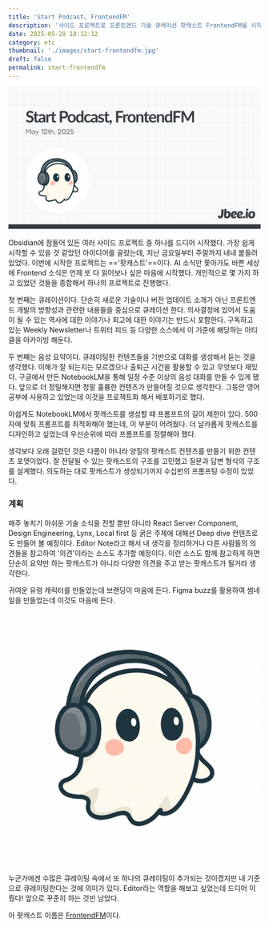 ```yaml
---
title: 'Start Podcast, FrontendFM'
description: '사이드 프로젝트로 프론트엔드 기술 큐레이션 팟캐스트 FrontendFM을 시작했다. 주요 콘텐츠는 기술 동향 큐레이션과 음성 요약으로, 구글 NotebookLM을 활용해 제작했다. 매주 업데이트를 목표로, 단순 요약을 넘어 다양한 의견과 인사이트를 담은 콘텐츠로 확장할 계획이다'
date: 2025-05-28 18:12:12
category: etc
thumbnail: './images/start-frontendfm.jpg'
draft: false
permalink: start-frontendfm
---
```


![](./images/start-frontendfm.jpg)

Obsidian에 잠들어 있든 여러 사이드 프로젝트 중 하나를 드디어 시작했다. 가장 쉽게 시작할 수 있을 것 같았던 아이디어를 골랐는데, 지난 금요일부터 주말까지 내내 붙들려 있었다. 이번에 시작한 프로젝트는 =='팟캐스트'==이다. AI 소식만 쫓아가도 바쁜 세상에 Frontend 소식은 언제 또 다 읽어보나 싶은 마음에 시작했다. 개인적으로 몇 가지 하고 있었던 것들을 종합해서 하나의 프로젝트로 진행했다.

첫 번째는 큐레이션이다. 단순히 새로운 기술이나 버전 업데이트 소개가 아닌 프론트엔드 개발의 방향성과 관련한 내용들을 중심으로 큐레이션 한다. 의사결정에 있어서 도움이 될 수 있는 역사에 대한 이야기나 회고에 대한 이야기는 반드시 포함한다. 구독하고 있는 Weekly Newsletter나 트위터 피드 등 다양한 소스에서 이 기준에 해당하는 아티클을 아카이빙 해둔다.

두 번째는 음성 요약이다. 큐레이팅한 컨텐츠들을 기반으로 대화를 생성해서 듣는 것을 생각했다. 이해가 잘 되는지는 모르겠으나 출퇴근 시간을 활용할 수 있고 무엇보다 재밌다. 구글에서 만든 NotebookLM을 통해 일정 수준 이상의 음성 대화를 만들 수 있게 됐다. 앞으로 더 정밀해지면 정말 훌륭한 컨텐츠가 만들어질 것으로 생각한다. 그동안 영어 공부에 사용하고 있었는데 이것을 프로젝트화 해서 배포하기로 했다.

아쉽게도 NotebookLM에서 팟캐스트를 생성할 때 프롬프트의 길이 제한이 있다. 500자에 맞춰 프롬프트를 최적화해야 했는데, 이 부분이 어려웠다. 더 날카롭게 팟캐스트를 디자인하고 싶었는데 우선순위에 따라 프롬프트를 정렬해야 했다.

생각보다 오래 걸렸던 것은 다름이 아니라 양질의 팟캐스트 컨텐츠를 만들기 위한 컨텐츠 포맷이었다. 잘 전달될 수 있는 팟캐스트의 구조를 고민했고 질문과 답변 형식의 구조를 설계했다. 의도하는 대로 팟캐스트가 생성되기까지 수십번의 프롬프팅 수정이 있었다.

### 계획

매주 놓치기 아쉬운 기술 소식을 전할 뿐만 아니라 React Server Component, Design Engineering, Lynx, Local first 등 굵은 주제에 대해선 Deep dive 컨텐츠로도 만들어 볼 예정이다. Editor Note라고 해서 내 생각을 정리하거나 다른 사람들의 의견들을 참고하여 '의견'이라는 소스도 추가할 예정이다. 이런 소스도 함께 참고하게 하면 단순히 요약만 하는 팟캐스트가 아니라 다양한 의견을 주고 받는 팟캐스트가 될거라 생각한다.

귀여운 유령 캐릭터를 만들었는데 브랜딩이 마음에 든다. Figma buzz를 활용하여 썸네일을 만들었는데 이것도 마음에 든다.

![](./images/frontendfm.png)

누군가에겐 수많은 큐레이팅 속에서 또 하나의 큐레이팅이 추가되는 것이겠지만 내 기준으로 큐레이팅한다는 것에 의미가 있다. Editor라는 역할을 해보고 싶었는데 드디어 이뤘다! 앞으로 꾸준히 하는 것만 남았다.

아 팟캐스트 이름은 [FrontendFM](http://substack.com/@frontendfm)이다.
